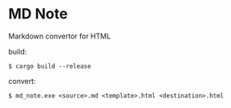 # MD Note
Markdown convertor for HTML

build:
```
$ cargo build --release
```

convert:
```
$ md_note.exe <source>.md <template>.html <destination>.html
```